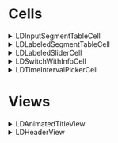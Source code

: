 # Cells
<details>
	<summary>LDInputSegmentTableCell</summary>

### Description:
Segment cell allowing users to input a custom value. Generally used for inputting custom integers.

### Usage:
```xml
<dict>
	<key>cell</key>
	<string>PSSegmentCell</string>
	<key>cellClass</key>
	<string>LDInputSegmentTableCell</string>
	<key>inputTitle</key>
	<string>Input Alert Title</string>
	<key>inputMessage</string>
	<string>Message to be displayed in the input alert./string>
	<key>defaults</key>
	<string>com.company.tweak</string>
	<key>key</key>
	<string>key</string>
	<key>default</key>
	<string>2</string>
	<key>validTitles</key>
	<array>
		<string>One Option</string>
		<string>Two Option</string>
	</array>
	<key>validValues</key>
	<array>
		<integer>1</integer>
		<integer>2</integer>
	</array>
	<key>PostNotification</key>
	<string>com.company.tweak/ReloadPrefs</string>
</dict>
```

### Keys:
| Key | Type | Description | Default |
| --- | :--: | ----------- | :-----: |
| inputTitle | _string_ | Title for the input alert view. | If `nil`, the label for the segment cell is used |
| inputMessage | _string_ | Message for the input alert view. | "No input message provided for this cell." |
| localizationTable | _string_ | Name of localization table to lookup localization key. | n/a |

---
</details>

<details>
	<summary>LDLabeledSegmentTableCell</summary>

### Description:
Segment cell with label centered above it.

### Usage:
```xml
<dict>
	<key>cell</key>
	<string>PSSegmentCell</string>
	<key>cellClass</key>
	<string>LDLabeledSegmentTableCell</string>
	<key>defaults</key>
	<string>com.company.tweak</string>
	<key>key</key>
	<string>key</string>
	<key>label</key>
	<string>Segment Label</string>
	<key>default</key>
	<string>0</string>
	<key>validTitles</key>
	<array>
		<string>One Option</string>
		<string>Two Option</string>
	</array>
	<key>validValues</key>
	<array>
		<integer>1</integer>
		<integer>2</integer>
	</array>
	<key>PostNotification</key>
	<string>com.company.tweak/ReloadPrefs</string>
</dict>
```

### Keys:
| Key | Type | Description | Default |
| --- | :--: | ----------- | :-----: |
| label | _string_ | String to be displayed above the segment cell. | n/a |
| localizationTable | _string_ | Name of localization table to lookup localization key. | n/a |

---
</details>

<details>
	<summary>LDLabeledSliderCell</summary>

### Description:
Slider cell with a label centered above it. A value can be manually input by tapping the displayed value.

### Usage:
```xml
<dict>
	<key>cell</key>
	<string>PSSliderCell</string>
	<key>cellClass</key>
	<string>LDLabeledSliderCell</string>
	<key>defaults</key>
	<string>com.company.tweak</string>
	<key>key</key>
	<string>fontSize</string>
	<key>label</key>
	<string>Slider Label</string>
	<key>default</key>
	<string>5</string>
	<key>min</key>
	<string>0</string>
	<key>max</key>
	<string>10</string>
	<key>PostNotification</key>
	<string>com.company.tweak/ReloadPrefs</string>
</dict>
```

### Keys:
| Key | Type | Description | Default |
| --- | :--: | ----------- | :-----: |
| label | _string_ | String to be displayed above the slider cell. | If `nil`, the label for the segment cell is used. |
| localizationTable | _string_ | Name of localization table to lookup localization key. | n/a |

---
</details>

<details>
	<summary>LDSwitchWithInfoCell</summary>

### Description:
Switch cell with an info button next to the switch allow you to communicate more info to the user.

### Usage:
```xml
<dict>
	<key>cell</key>
	<string>PSSwitchCell</string>
	<key>cellClass</key>
	<string>LDSwitchWithInfoCell</string>
	<key>infoTitle</key>
	<string>Info Alert Title</string>
	<key>infoMessage</key>
	<string>Message to be displayed in the info alert..</string>
	<key>defaults</key>
	<string>com.company.tweak</string>
	<key>key</key>
	<string>key</string>
	<key>label</key>
	<string>Switch Label</string>
	<key>default</key>
	<false/>
	<key>PostNotification</key>
	<string>com.company.tweak/ReloadPrefs</string>
</dict>
```

### Keys:
| Key | Type | Description | Default |
| --- | :--: | ----------- | :-----: |
| infoTitle | _string_ | Title for the info alert view. | If `nil`, the label property is used. |
| infoMessage | _string_ | Message for the info alert view. | "No information provided for this cell." |
| localizationTable | _string_ | Name of localization table to lookup localization key. | n/a |

---
</details>
	
<details>
	<summary>LDTimeIntervalPickerCell</summary>

### Description:
Cell allowing the user to select a time interval in hours, minutes, and seconds. The value is saved in seconds.

### Usage:
```xml
<dict>
	<key>cell</key>
	<string>PSButtonCell</string>
	<key>cellClass</key>
	<string>LDTimeIntervalPickerCell</string>
	<key>defaults</key>
	<string>com.company.tweak</string>
	<key>key</key>
	<string>key</string>
	<key>label</key>
	<string>Set Time Interval</string>
	<key>default</key>
	<integer>120</integer>
	<key>PostNotification</key>
	<string>com.company.tweak/ReloadPrefs</string>
</dict>
```

### Keys:
| Key | Type | Description | Default |
| --- | :--: | ----------- | :-----: |
| label | _string_ | String displayed above the time picker. | n/a |
| default | _integer_ | Default time should be in seconds. | n/a |

---
</details>
	
# Views

<details>
	<summary>LDAnimatedTitleView</summary>
	
### Description:
A animated title in the navigation bar that slides up when the user has scrolled down.

### Declaration:
```objc
-(instancetype)initWithTitle:(NSString *)title textColor:(UIColor *)color minimumScrollOffsetRequired:(CGFloat)minimumOffset;
```

### Parameters:
* **title**
	- String used for the label in the navigation bar.
* **color**
	- Color of the label.
* **minimumOffset**
	- Minimum scroll view offset before the label animates.

### Usage:
```objc
-(void)viewDidAppear:(BOOL)animated {
	[super viewDidAppear:animated];

	if(!self.navigationItem.titleView) {
		LDAnimatedTitleView *animatedTitleView = [[LDAnimatedTitleView alloc] initWithTitle:@"Flashlight Indicator" textColor:[UIColor cyanColor] minimumScrollOffsetRequired:20];
		self.navigationItem.titleView = animatedTitleView;
	}
}

-(void)scrollViewDidScroll:(UIScrollView *)scrollView {
	if([self.navigationItem.titleView respondsToSelector:@selector(adjustLabelPositionToScrollOffset:)]) {
		[(LDAnimatedTitleView *)self.navigationItem.titleView adjustLabelPositionToScrollOffset:scrollView.contentOffset.y];
	}
}
```

---
</details>

<details>
	<summary>LDHeaderView</summary>
	
### Description:
A header view allow for a large icon, title, and subtitle. Also has interpolating motion and blurred background options.

### Declaration:
```objc
-(instancetype)initWithTitle:(NSString *)title subtitles:(NSArray<NSString *> *)subtitles bundle:(NSBundle *)bundle options:(NSDictionary<NSString *, id> *)options
```

### Parameters:
* **title**
	- String used for the header's title label.
* **subtitles**
	- Array of strings randomly selected to be used as for the header's subtitle.
* **bundle**
	- Bundle that will be used to retreive the icon if the `LDHeaderOptionIconFileName` is set in the **options**.
* **options**
	- Dictionary of strings and corresponding values containg options used for the header. A list of [LDHeaderOptionKeys](https://github.com/LacertosusRepo/libDeusPrefs/blob/main/README.md#ldheaderoptionkeys) can be found below.

### Usage:
```objc
-(void)viewDidLoad {
	[super viewDidLoad];

	NSArray *subtitles = @[@"Array of subtitles", @"A random one will be selected"];
	NSDictionary *options @{LDHeaderOptionIconFileName : @"largeIcon", LDHeaderOptionTitleFontSize : @25};

	LDHeaderView *header = [[LDHeaderView alloc] initWithTitle:@"Example Title" subtitles:subtitles bundle:[self bundle] options:options];
	header.frame = CGRectMake(0, 0, header.bounds.size.width, 135);
	self.table.tableHeaderView = header;
}
```

### LDHeaderOptionKeys:
| Key | Type | Description | Default |
| --- | :--: | ----------- | :-----: |
| LDHeaderOptionIconFileName | _string_ | Name of the large icon file (should be 225 x 225px), ignore if no icon is wanted | nil |
| LDHeaderOptionTitleFontSize | _float_ | Font size of the title. | 35 |
| LDHeaderOptionSubtitleFontSize | _float_ | Font size of the subtitles | 13 |
| LDHeaderOptionAddInterpolatingMotion | _bool_ | Adds slight interpolating motion when the device is moved | NO |
| LDHeaderOptionAddMaterialBackground | _bool_ | Adds a blurred background to header, also using the user's wallpaper. | NO |

---
</details>

